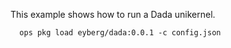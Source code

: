 This example shows how to run a Dada unikernel.


```
  ops pkg load eyberg/dada:0.0.1 -c config.json
```

